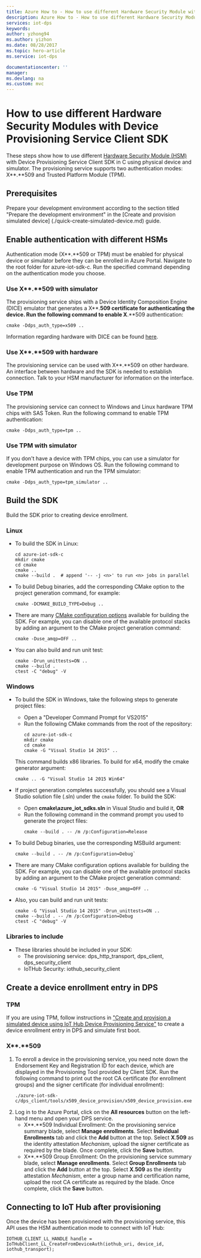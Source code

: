 ```yaml
---
title: Azure How to - How to use different Hardware Security Module with the Device Provisioning Service Client SDK in Azure | Microsoft Docs
description: Azure How to - How to use different Hardware Security Module with the Device Provisioning Service Client SDK in Azure
services: iot-dps 
keywords: 
author: yzhong94
ms.author: yizhon
ms.date: 08/28/2017
ms.topic: hero-article
ms.service: iot-dps

documentationcenter: ''
manager: 
ms.devlang: na
ms.custom: mvc
---
```


# How to use different Hardware Security Modules with Device Provisioning Service Client SDK
These steps show how to use different [Hardware Security Module (HSM)](https://azure.microsoft.com/blog/azure-iot-supports-new-security-hardware-to-strengthen-iot-security/) with Device Provisioning Service Client SDK in C using physical device and simulator.  The provisioning service supports two authentication modes: X**.**509 and Trusted Platform Module (TPM).

## Prerequisites

Prepare your development environment according to the section titled "Prepare the development environment" in the [Create and provision simulated device] (./quick-create-simulated-device.md) guide.

## Enable authentication with different HSMs

Authentication mode (X**.**509 or TPM) must be enabled for physical device or simulator before they can be enrolled in Azure Portal.  Navigate to the root folder for azure-iot-sdk-c.  Run the specified command depending on the authentication mode you choose.

### Use X**.**509 with simulator

The provisioning service ships with a Device Identity Composition Engine (DICE) emulator that generates a X**.**509 certificate for authenticating the device.  Run the following command to enable X**.**509 authentication:

```
cmake -Ddps_auth_type=x509 ..
```

Information regarding hardware with DICE can be found [here](https://azure.microsoft.com/blog/azure-iot-supports-new-security-hardware-to-strengthen-iot-security/).

### Use X**.**509 with hardware

The provisioning service can be used with X**.**509 on other hardware.  An interface between hardware and the SDK is needed to establish connection.  Talk to your HSM manufacturer for information on the interface.

### Use TPM

The provisioning service can connect to Windows and Linux hardware TPM chips with SAS Token.  Run the following command to enable TPM authentication:

```
cmake -Ddps_auth_type=tpm ..
```

### Use TPM with simulator

If you don't have a device with TPM chips, you can use a simulator for development purpose on Windows OS.  Run the following command to enable TPM authentication and run the TPM simulator:

```
cmake -Ddps_auth_type=tpm_simulator ..
```

## Build the SDK
Build the SDK prior to creating device enrollment.

### Linux
- To build the SDK in Linux:
    ```
    cd azure-iot-sdk-c
    mkdir cmake
    cd cmake
    cmake ..
    cmake --build .  # append '-- -j <n>' to run <n> jobs in parallel
    ```
- To build Debug binaries, add the corresponding CMake option to the project generation command, for example:
    ```
    cmake -DCMAKE_BUILD_TYPE=Debug ..
    ```

- There are many [CMake configuration options](https://cmake.org/cmake/help/v3.6/manual/cmake.1.html) available for building the SDK. For example, you can disable one of the available protocol stacks by adding an argument to the CMake project generation command:
    ```
    cmake -Duse_amqp=OFF ..
    ```
- You can also build and run unit test:
    ```
    cmake -Drun_unittests=ON ..
    cmake --build .
    ctest -C "debug" -V
    ```

### Windows
- To build the SDK in Windows, take the following steps to generate project files:
    - Open a "Developer Command Prompt for VS2015"
    - Run the following CMake commands from the root of the repository:
      ```
      cd azure-iot-sdk-c
      mkdir cmake
      cd cmake
      cmake -G "Visual Studio 14 2015" ..
      ```
    This command builds x86 libraries. To build for x64, modify the cmake generator argument: 
    ```
    cmake .. -G "Visual Studio 14 2015 Win64"
    ```

- If project generation completes successfully, you should see a Visual Studio solution file (.sln) under the `cmake` folder. To build the SDK:
    - Open **cmake\azure_iot_sdks.sln** in Visual Studio and build it, **OR**
    - Run the following command in the command prompt you used to generate the project files:
      ```
      cmake --build . -- /m /p:Configuration=Release
      ```
- To build Debug binaries, use the corresponding MSBuild argument: 
    ```
    cmake --build . -- /m /p:Configuration=Debug`
    ```
- There are many CMake configuration options available for building the SDK. For example, you can disable one of the available protocol stacks by adding an argument to the CMake project generation command:
    ```
    cmake -G "Visual Studio 14 2015" -Duse_amqp=OFF ..
    ```
- Also, you can build and run unit tests:
    ```
    cmake -G "Visual Studio 14 2015" -Drun_unittests=ON ..
    cmake --build . -- /m /p:Configuration=Debug
    ctest -C "debug" -V
    ```
  
### Libraries to include
- These libraries should be included in your SDK:
    - The provisioning service: dps_http_transport, dps_client, dps_security_client
    - IoTHub Security: iothub_security_client

## Create a device enrollment entry in DPS

### TPM
If you are using TPM, follow instructions in ["Create and provision a simulated device using IoT Hub Device Provisioning Service"](./quick-create-simulated-device.md) to create a device enrollment entry in DPS and simulate first boot.

### X**.**509
1. To enroll a device in the provisioning service, you need note down the Endorsement Key and Registration ID for each device, which are displayed in the Provisioning Tool provided by Client SDK. Run the following command to print out the root CA certificate (for enrollment groups) and the signer certificate (for individual enrollment):
      ```
      ./azure-iot-sdk-c/dps_client/tools/x509_device_provision/x509_device_provision.exe
      ```
2. Log in to the Azure Portal, click on the **All resources** button on the left-hand menu and open your DPS service.
   - X**.**509 Individual Enrollment: On the provisioning service summary blade, select **Manage enrollments**. Select **Individual Enrollments** tab and click the **Add** button at the top. Select **X**.**509** as the identity attestation *Mechanism*, upload the signer certificate as required by the blade. Once complete, click the **Save** button. 
   - X**.**509 Group Enrollment: On the provisioning service  summary blade, select **Manage enrollments**. Select **Group Enrollments** tab and click the **Add** button at the top. Select **X**.**509** as the identity attestation *Mechanism*, enter a group name and certification name, upload the root CA certificate as required by the blade. Once complete, click the **Save** button. 

## Connecting to IoT Hub after provisioning

Once the device has been provisioned with the provisioning service, this API uses the HSM authentication mode to connect with IoT Hub: 
  ```
  IOTHUB_CLIENT_LL_HANDLE handle = IoTHubClient_LL_CreateFromDeviceAuth(iothub_uri, device_id, iothub_transport);
  ```
